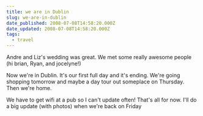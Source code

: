 ```yaml
---
title: we are in Dublin
slug: we-are-in-dublin
date_published: 2008-07-08T14:58:20.000Z
date_updated: 2008-07-08T14:58:20.000Z
tags:
  - travel
---
```


Andre and Liz's wedding was great. We met some really awesome people (hi brian, Ryan, and jocelyne!)

Now we're in Dublin. It's our first full day and it's ending. We're going shopping tomorrow and maybe a day tour out someplace on Thursday. Then we're home.

We have to get wifi at a pub so I can't update often! That's all for now. I'll do a big update (with photos) when we're back on Friday
